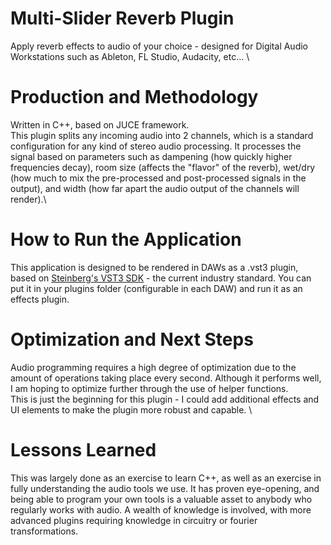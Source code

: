 # Multi-Slider Reverb Plugin
Apply reverb effects to audio of your choice - designed for Digital Audio Workstations such as Ableton, FL Studio, Audacity, etc... \

# Production and Methodology
Written in C++, based on JUCE framework. \
This plugin splits any incoming audio into 2 channels, which is a standard configuration for any kind of stereo audio processing. It processes the signal based on parameters such as dampening (how quickly higher frequencies decay), room size (affects the "flavor" of the reverb), wet/dry (how much to mix the pre-processed and post-processed signals in the output), and width (how far apart the audio output of the channels will render).\
# How to Run the Application
This application is designed to be rendered in DAWs as a .vst3 plugin, based on [Steinberg's VST3 SDK](https://github.com/steinbergmedia/vst3sdk) - the current industry standard. You can put it in your plugins folder (configurable in each DAW) and run it as an effects plugin.
# Optimization and Next Steps
Audio programming requires a high degree of optimization due to the amount of operations taking place every second. Although it performs well, I am hoping to optimize further through the use of helper functions.\
This is just the beginning for this plugin - I could add additional effects and UI elements to make the plugin more robust and capable. \
# Lessons Learned
This was largely done as an exercise to learn C++, as well as an exercise in fully understanding the audio tools we use. It has proven eye-opening, and being able to program your own tools is a valuable asset to anybody who regularly works with audio. A wealth of knowledge is involved, with more advanced plugins requiring knowledge in circuitry or fourier transformations.
